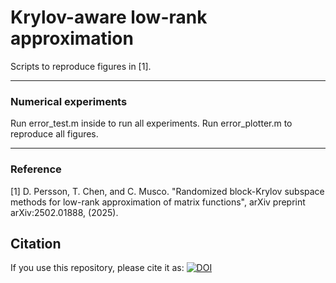 # Krylov-aware low-rank approximation
Scripts to reproduce figures in [1].

---------------------------------------------------------------------
### Numerical experiments

Run error_test.m inside to run all experiments. Run error_plotter.m to reproduce all figures.

---------------------------------------------------------------------
### Reference
[1] D. Persson, T. Chen, and C. Musco. "Randomized block-Krylov subspace methods for
low-rank approximation of matrix functions", arXiv preprint	arXiv:2502.01888, (2025).

## Citation
If you use this repository, please cite it as:
[![DOI](https://zenodo.org/badge/719962317.svg)](https://doi.org/10.5281/zenodo.15149091)
